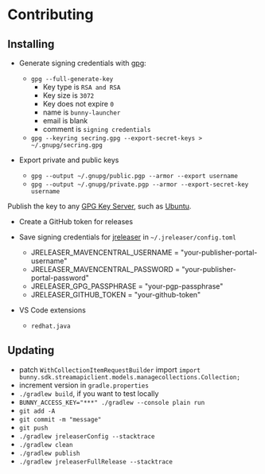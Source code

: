 # Contributing

## Installing

- Generate signing credentials with [gpg](https://www.gnupg.org/gph/en/manual.html#AEN26):

  - `gpg --full-generate-key`
    - Key type is `RSA and RSA`
    - Key size is `3072`
    - Key does not expire `0`
    - name is `bunny-launcher`
    - email is blank
    - comment is `signing credentials`
  - `gpg --keyring secring.gpg --export-secret-keys > ~/.gnupg/secring.gpg`

- Export private and public keys

  - `gpg --output ~/.gnupg/public.pgp --armor --export username`
  - `gpg --output ~/.gnupg/private.pgp --armor --export-secret-key username`

Publish the key to any [GPG Key Server](https://maven.apache.org/developers/release/pmc-gpg-keys.html), such as [Ubuntu](https://keyserver.ubuntu.com/#submitKey).

- Create a GitHub token for releases

- Save signing credentials for [jreleaser](https://jreleaser.org/guide/latest/examples/maven/maven-central.html#_gradle) in `~/.jreleaser/config.toml`

  - JRELEASER_MAVENCENTRAL_USERNAME = "your-publisher-portal-username"
  - JRELEASER_MAVENCENTRAL_PASSWORD = "your-publisher-portal-password"
  - JRELEASER_GPG_PASSPHRASE = "your-pgp-passphrase"
  - JRELEASER_GITHUB_TOKEN = "your-github-token"

- VS Code extensions
  - `redhat.java`

## Updating

- patch `WithCollectionItemRequestBuilder` import `import bunny.sdk.streamapiclient.models.managecollections.Collection;`
- increment version in `gradle.properties`
- `./gradlew build`, if you want to test locally
- `BUNNY_ACCESS_KEY="***" ./gradlew --console plain run`
- `git add -A`
- `git commit -m "message"`
- `git push`
- `./gradlew jreleaserConfig --stacktrace`
- `./gradlew clean`
- `./gradlew publish`
- `./gradlew jreleaserFullRelease --stacktrace`
